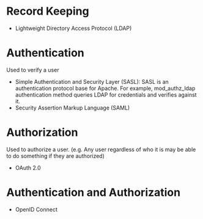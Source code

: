 # Record Keeping
- Lightweight Directory Access Protocol (LDAP)

# Authentication
Used to verify a user

- Simple Authentication and Security Layer (SASL): SASL is an authentication protocol base for Apache. For example, mod_authz_ldap authentication method queries LDAP for credentials and verifies against it.
- Security Assertion Markup Language (SAML)

# Authorization
Used to authorize a user. (e.g. Any user regardless of who it is may be able to do something if they are authorized)

- OAuth 2.0

# Authentication and Authorization
- OpenID Connect